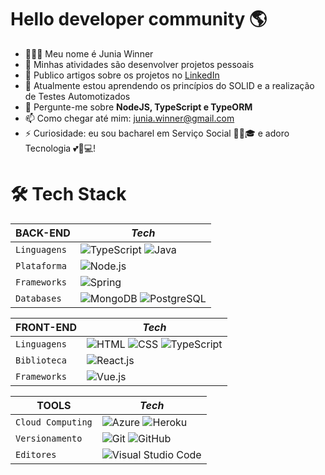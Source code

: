 # Hello developer community 🌎

- 👩🏾‍💻 Meu nome é Junia Winner
- 🔭 Minhas atividades são desenvolver projetos pessoais
- 📝 Publico artigos sobre os projetos no [LinkedIn](https://www.linkedin.com/in/junia-winner)
- 🌱 Atualmente estou aprendendo os princípios do SOLID e a realização de Testes Automotizados
- 💬 Pergunte-me sobre **NodeJS, TypeScript e TypeORM**
- 📫 Como chegar até mim: junia.winner@gmail.com
- ⚡ Curiosidade: eu sou bacharel em Serviço Social 👩🏾🎓 e adoro Tecnologia 💕📱💻!

# 🛠️ Tech Stack

BACK-END    |                *Tech*
------------|----------------------------------------------------
`Linguagens`|![TypeScript](https://img.shields.io/badge/-TypeScript-05122A?style=flat&logo=typescript) ![Java](https://img.shields.io/badge/-Java-05122A?style=flat&logo=java)
`Plataforma`|![Node.js](https://img.shields.io/badge/-Node.js-05122A?style=flat&logo=node.js)
`Frameworks`|![Spring](https://img.shields.io/badge/-Spring-05122A?style=flat&logo=spring)
`Databases` |![MongoDB](https://img.shields.io/badge/-MongoDB-05122A?style=flat&logo=mongodb) ![PostgreSQL](https://img.shields.io/badge/-PostgreSQL-05122A?style=flat&logo=postgresql)

FRONT-END   |                *Tech*
------------|----------------------------------------------------
`Linguagens`|![HTML](https://img.shields.io/badge/-HTML-05122A?style=flat&logo=HTML5) ![CSS](https://img.shields.io/badge/-CSS-05122A?style=flat&logo=CSS3&logoColor=1572B6) ![TypeScript](https://img.shields.io/badge/-TypeScript-05122A?style=flat&logo=typescript)
`Biblioteca`|![React.js](https://img.shields.io/badge/-React-05122A?style=flat&logo=react)
`Frameworks`|![Vue.js](https://img.shields.io/badge/-Vue.js-05122A?style=flat&logo=vue.js)

TOOLS       |                *Tech*
------------|----------------------------------------------------
`Cloud Computing`|![Azure](https://img.shields.io/badge/-MicrosoftAzure-05122A?style=flat&logo=microsoftazure&logoColor=007ACC) ![Heroku](https://img.shields.io/badge/-Heroku-05122A?style=flat&logo=heroku)
`Versionamento`|![Git](https://img.shields.io/badge/-Git-05122A?style=flat&logo=git) ![GitHub](https://img.shields.io/badge/-GitHub-05122A?style=flat&logo=github)
`Editores`|![Visual Studio Code](https://img.shields.io/badge/-Visual%20Studio%20Code-05122A?style=flat&logo=visual-studio-code&logoColor=007ACC)
